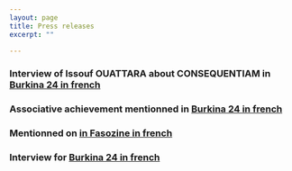 ```yaml
---
layout: page
title: Press releases
excerpt: ""

---
```


### Interview of Issouf OUATTARA about CONSEQUENTIAM in [Burkina 24 in french](http://www.burkina24.com/2015/11/06/issouf-ouattara-etudiant-burkinabe-a-taiwan-nous-pouvons-construire-ces-drones-au-niveau-local/)

### Associative achievement mentionned in [Burkina 24 in french](http://www.burkina24.com/2015/02/25/diaspora-laesbt-devient-lassociation-des-burkinabe-de-taiwan/)

### Mentionned on [in Fasozine in french](http://www.fasozine.com/etudiants-burkinabe-a-taiwan-amon-bazongo-passe-le-flambeau-a-cheik-charles-bambara/)

### Interview for [Burkina 24 in french](http://www.burkina24.com/2013/06/10/etudiants-burkinabe-a-taiwan-nos-compatriotes-sen-sortent-tres-bien-selon-le-president-amon-m-r-bazongo/)
